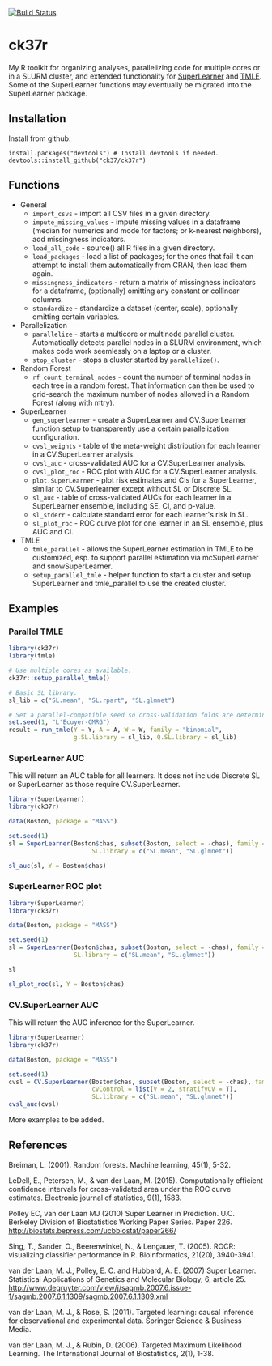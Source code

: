 [![Build Status](https://travis-ci.org/ck37/varImpact.svg?branch=master)](https://travis-ci.org/ck37/varImpact)
# ck37r

My R toolkit for organizing analyses, parallelizing code for multiple cores or in a SLURM cluster, and extended functionality for [SuperLearner](http://github.com/ecpolley/SuperLearner) and [TMLE](github.com/cran/tmle). Some of the SuperLearner functions may eventually be migrated into the SuperLearner package.

## Installation

Install from github:

```{r}
install.packages("devtools") # Install devtools if needed.
devtools::install_github("ck37/ck37r")
```

## Functions

- General
  * `import_csvs` - import all CSV files in a given directory.
  * `impute_missing_values` - impute missing values in a dataframe (median for numerics and mode for factors; or k-nearest neighbors), add missingness indicators.
  * `load_all_code` - source() all R files in a given directory.
  * `load_packages` - load a list of packages; for the ones that fail it can attempt to install them automatically from CRAN, then load them again.
  * `missingness_indicators` - return a matrix of missingness indicators for a dataframe, (optionally) omitting any constant or collinear columns.
  * `standardize` - standardize a dataset (center, scale), optionally omitting certain variables.
- Parallelization
  * `parallelize` - starts a multicore or multinode parallel cluster. Automatically detects parallel nodes in a SLURM environment, which makes code work seemlessly on a laptop or a cluster.
  * `stop_cluster` - stops a cluster started by `parallelize()`.
- Random Forest
  * `rf_count_terminal_nodes` - count the number of terminal nodes in each tree in a random forest. That information can then be used to grid-search the maximum number of nodes allowed in a Random Forest (along with mtry).
- SuperLearner
  * `gen_superlearner` - create a SuperLearner and CV.SuperLearner function setup to transparently use a certain parallelization configuration.
  * `cvsl_weights` - table of the meta-weight distribution for each learner in a CV.SuperLearner analysis.
  * `cvsl_auc` - cross-validated AUC for a CV.SuperLearner analysis.
  * `cvsl_plot_roc` - ROC plot with AUC for a CV.SuperLearner analysis.
  * `plot.SuperLearner` - plot risk estimates and CIs for a SuperLearner, similar to CV.Superlearner except without SL or Discrete SL.
  * `sl_auc` - table of cross-validated AUCs for each learner in a SuperLearner ensemble, including SE, CI, and p-value.
  * `sl_stderr` - calculate standard error for each learner's risk in SL.
  * `sl_plot_roc` - ROC curve plot for one learner in an SL ensemble, plus AUC and CI.
- TMLE
  * `tmle_parallel` - allows the SuperLearner estimation in TMLE to be customized, esp. to support parallel estimation via mcSuperLearner and snowSuperLearner.
  * `setup_parallel_tmle` - helper function to start a cluster and setup SuperLearner and tmle_parallel to use the created cluster.

## Examples

### Parallel TMLE

```r
library(ck37r)
library(tmle)

# Use multiple cores as available.
ck37r::setup_parallel_tmle()

# Basic SL library.
sl_lib = c("SL.mean", "SL.rpart", "SL.glmnet")

# Set a parallel-compatible seed so cross-validation folds are deterministic.
set.seed(1, "L'Ecuyer-CMRG")
result = run_tmle(Y = Y, A = A, W = W, family = "binomial",
                  g.SL.library = sl_lib, Q.SL.library = sl_lib)
```

### SuperLearner AUC

This will return an AUC table for all learners. It does not include Discrete SL or SuperLearner as those require CV.SuperLearner.

```r
library(SuperLearner)
library(ck37r)

data(Boston, package = "MASS")

set.seed(1)
sl = SuperLearner(Boston$chas, subset(Boston, select = -chas), family = binomial(),
                       SL.library = c("SL.mean", "SL.glmnet"))

sl_auc(sl, Y = Boston$chas)
```

### SuperLearner ROC plot

```r
library(SuperLearner)
library(ck37r)

data(Boston, package = "MASS")

set.seed(1)
sl = SuperLearner(Boston$chas, subset(Boston, select = -chas), family = binomial(),
                  SL.library = c("SL.mean", "SL.glmnet"))

sl

sl_plot_roc(sl, Y = Boston$chas)
```

### CV.SuperLearner AUC

This will return the AUC inference for the SuperLearner.

```r
library(SuperLearner)
library(ck37r)

data(Boston, package = "MASS")

set.seed(1)
cvsl = CV.SuperLearner(Boston$chas, subset(Boston, select = -chas), family = binomial(),
                       cvControl = list(V = 2, stratifyCV = T),
                       SL.library = c("SL.mean", "SL.glmnet"))
cvsl_auc(cvsl)
```

More examples to be added.

## References

Breiman, L. (2001). Random forests. Machine learning, 45(1), 5-32.

LeDell, E., Petersen, M., & van der Laan, M. (2015). Computationally efficient confidence intervals for cross-validated area under the ROC curve estimates. Electronic journal of statistics, 9(1), 1583.

Polley EC, van der Laan MJ (2010) Super Learner in Prediction. U.C. Berkeley Division of Biostatistics Working Paper Series. Paper 226. http://biostats.bepress.com/ucbbiostat/paper266/

Sing, T., Sander, O., Beerenwinkel, N., & Lengauer, T. (2005). ROCR: visualizing classifier performance in R. Bioinformatics, 21(20), 3940-3941.

van der Laan, M. J., Polley, E. C. and Hubbard, A. E. (2007) Super Learner. Statistical Applications of Genetics and Molecular Biology, 6, article 25. http://www.degruyter.com/view/j/sagmb.2007.6.issue-1/sagmb.2007.6.1.1309/sagmb.2007.6.1.1309.xml

van der Laan, M. J., & Rose, S. (2011). Targeted learning: causal inference for observational and experimental data. Springer Science & Business Media.

van der Laan, M. J., & Rubin, D. (2006). Targeted Maximum Likelihood Learning. The International Journal of Biostatistics, 2(1), 1-38.
